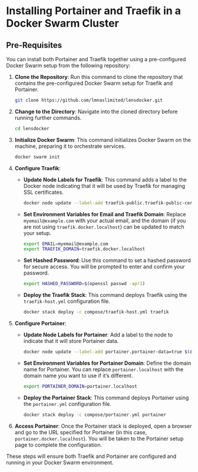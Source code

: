 
# Installing Portainer and Traefik in a Docker Swarm Cluster

## Pre-Requisites
You can install both Portainer and Traefik together using a pre-configured Docker Swarm setup from the following repository:

1. **Clone the Repository**:
   Run this command to clone the repository that contains the pre-configured Docker Swarm setup for Traefik and Portainer.
   ```bash
   git clone https://github.com/lmnaslimited/lensdocker.git
   ```

2. **Change to the Directory**:
   Navigate into the cloned directory before running further commands.
   ```bash
   cd lensdocker
   ```

3. **Initialize Docker Swarm**:
   This command initializes Docker Swarm on the machine, preparing it to orchestrate services.
   ```bash
   docker swarm init
   ```

4. **Configure Traefik**:
   - **Update Node Labels for Traefik**: This command adds a label to the Docker node indicating that it will be used by Traefik for managing SSL certificates.
     ```bash
     docker node update --label-add traefik-public.traefik-public-certificates=true $(docker info -f '{{.Swarm.NodeID}}')
     ```

   - **Set Environment Variables for Email and Traefik Domain**:
     Replace `myemail@example.com` with your actual email, and the domain (if you are not using `traefik.docker.localhost`) can be updated to match your setup.
     ```bash
     export EMAIL=myemail@example.com
     export TRAEFIK_DOMAIN=traefik.docker.localhost
     ```

   - **Set Hashed Password**: Use this command to set a hashed password for secure access. You will be prompted to enter and confirm your password.
     ```bash
     export HASHED_PASSWORD=$(openssl passwd -apr1)
     ```

   - **Deploy the Traefik Stack**: This command deploys Traefik using the `traefik-host.yml` configuration file.
     ```bash
     docker stack deploy -c compose/traefik-host.yml traefik
     ```

5. **Configure Portainer**:
   - **Update Node Labels for Portainer**: Add a label to the node to indicate that it will store Portainer data.
     ```bash
     docker node update --label-add portainer.portainer-data=true $(docker info -f '{{.Swarm.NodeID}}')
     ```

   - **Set Environment Variables for Portainer Domain**: Define the domain name for Portainer. You can replace `portainer.localhost` with the domain name you want to use if it’s different.
     ```bash
     export PORTAINER_DOMAIN=portainer.localhost
     ```

   - **Deploy the Portainer Stack**: This command deploys Portainer using the `portainer.yml` configuration file.
     ```bash
     docker stack deploy -c compose/portainer.yml portainer
     ```

6. **Access Portainer**:
   Once the Portainer stack is deployed, open a browser and go to the URL specified for Portainer (in this case, `portainer.docker.localhost`). You will be taken to the Portainer setup page to complete the configuration.

 These steps will ensure both Traefik and Portainer are configured and running in your Docker Swarm environment.
<!--stackedit_data:
eyJoaXN0b3J5IjpbLTExOTM0NzI3NDQsMTc1ODA1NTA1N119
-->